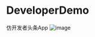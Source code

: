 # DeveloperDemo
仿开发者头条App
![image](https://github.com/ice1025/DeveloperDemo/blob/master/image/Animation.gif)
